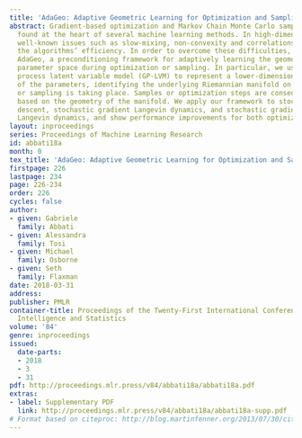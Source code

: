 ```yaml
---
title: 'AdaGeo: Adaptive Geometric Learning for Optimization and Sampling'
abstract: Gradient-based optimization and Markov Chain Monte Carlo sampling can be
  found at the heart of several machine learning methods. In high-dimensional settings,
  well-known issues such as slow-mixing, non-convexity and correlations can hinder
  the algorithms’ efficiency. In order to overcome these difficulties, we propose
  AdaGeo, a preconditioning framework for adaptively learning the geometry of the
  parameter space during optimization or sampling. In particular, we use the Gaussian
  process latent variable model (GP-LVM) to represent a lower-dimensional embedding
  of the parameters, identifying the underlying Riemannian manifold on which the optimization
  or sampling is taking place. Samples or optimization steps are consequently proposed
  based on the geometry of the manifold. We apply our framework to stochastic gradient
  descent, stochastic gradient Langevin dynamics, and stochastic gradient Riemannian
  Langevin dynamics, and show performance improvements for both optimization and sampling.
layout: inproceedings
series: Proceedings of Machine Learning Research
id: abbati18a
month: 0
tex_title: 'AdaGeo: Adaptive Geometric Learning for Optimization and Sampling'
firstpage: 226
lastpage: 234
page: 226-234
order: 226
cycles: false
author:
- given: Gabriele
  family: Abbati
- given: Alessandra
  family: Tosi
- given: Michael
  family: Osborne
- given: Seth
  family: Flaxman
date: 2018-03-31
address: 
publisher: PMLR
container-title: Proceedings of the Twenty-First International Conference on Artificial
  Intelligence and Statistics
volume: '84'
genre: inproceedings
issued:
  date-parts:
  - 2018
  - 3
  - 31
pdf: http://proceedings.mlr.press/v84/abbati18a/abbati18a.pdf
extras:
- label: Supplementary PDF
  link: http://proceedings.mlr.press/v84/abbati18a/abbati18a-supp.pdf
# Format based on citeproc: http://blog.martinfenner.org/2013/07/30/citeproc-yaml-for-bibliographies/
---
```

